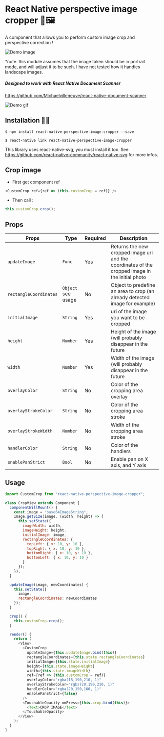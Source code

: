 # React Native perspective image cropper 📐🖼

A component that allows you to perform custom image crop and perspective correction !

![Demo image](https://s3-eu-west-1.amazonaws.com/michaelvilleneuve/demo-crop.gif)

\*note: this module assumes that the image taken should be in portrait mode, and will adjust it to be such. I have not tested how it handles landscape images.

##### Designed to work with React Native Document Scanner

https://github.com/Michaelvilleneuve/react-native-document-scanner

![Demo gif](https://raw.githubusercontent.com/Michaelvilleneuve/react-native-document-scanner/master/images/demo.gif)

## Installation 🚀🚀

`$ npm install react-native-perspective-image-cropper --save`

`$ react-native link react-native-perspective-image-cropper`

This library uses react-native-svg, you must install it too. See https://github.com/react-native-community/react-native-svg for more infos.

## Crop image

- First get component ref

```javascript
<CustomCrop ref={ref => (this.customCrop = ref)} />
```

- Then call :

```javascript
this.customCrop.crop();
```

## Props

| Props                  | Type               | Required | Description                                                                                     |
| ---------------------- | ------------------ | -------- | ----------------------------------------------------------------------------------------------- |
| `updateImage`          | `Func`             | Yes      | Returns the new cropped image uri and the coordinates of the cropped image in the initial photo |
| `rectangleCoordinates` | `Object` see usage | No       | Object to predefine an area to crop (an already detected image for example)                     |
| `initialImage`         | `String`           | Yes      | uri of the image you want to be cropped                                                         |
| `height`               | `Number`           | Yes      | Height of the image (will probably disappear in the future                                      |
| `width`                | `Number`           | Yes      | Width of the image (will probably disappear in the future                                       |
| `overlayColor`         | `String`           | No       | Color of the cropping area overlay                                                              |
| `overlayStrokeColor`   | `String`           | No       | Color of the cropping area stroke                                                               |
| `overlayStrokeWidth`   | `Number`           | No       | Width of the cropping area stroke                                                               |
| `handlerColor`         | `String`           | No       | Color of the handlers                                                                           |
| `enablePanStrict`      | `Bool`             | No       | Enable pan on X axis, and Y axis                                                                |

## Usage

```javascript
import CustomCrop from "react-native-perspective-image-cropper";

class CropView extends Component {
  componentWillMount() {
    const image = "base64ImageString";
    Image.getSize(image, (width, height) => {
      this.setState({
        imageWidth: width,
        imageHeight: height,
        initialImage: image,
        rectangleCoordinates: {
          topLeft: { x: 10, y: 10 },
          topRight: { x: 10, y: 10 },
          bottomRight: { x: 10, y: 10 },
          bottomLeft: { x: 10, y: 10 }
        }
      });
    });
  }

  updateImage(image, newCoordinates) {
    this.setState({
      image,
      rectangleCoordinates: newCoordinates
    });
  }

  crop() {
    this.customCrop.crop();
  }

  render() {
    return (
      <View>
        <CustomCrop
          updateImage={this.updateImage.bind(this)}
          rectangleCoordinates={this.state.rectangleCoordinates}
          initialImage={this.state.initialImage}
          height={this.state.imageHeight}
          width={this.state.imageWidth}
          ref={ref => (this.customCrop = ref)}
          overlayColor="rgba(18,190,210, 1)"
          overlayStrokeColor="rgba(20,190,210, 1)"
          handlerColor="rgba(20,150,160, 1)"
          enablePanStrict={false}
        />
        <TouchableOpacity onPress={this.crop.bind(this)}>
          <Text>CROP IMAGE</Text>
        </TouchableOpacity>
      </View>
    );
  }
}
```
